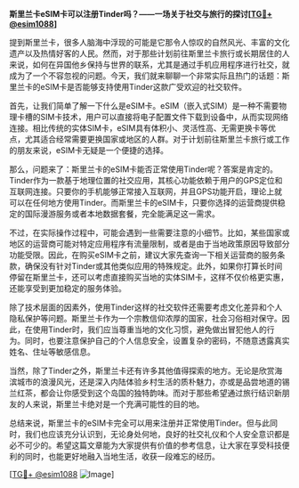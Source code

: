 **斯里兰卡eSIM卡可以注册Tinder吗？——一场关于社交与旅行的探讨[[TG💪+ @esim1088](https://t.me/s/esim1088)]**

提到斯里兰卡，很多人脑海中浮现的可能是它那令人惊叹的自然风光、丰富的文化遗产以及热情好客的人民。然而，对于那些计划前往斯里兰卡旅行或长期居住的人来说，如何在异国他乡保持与世界的联系，尤其是通过手机应用程序进行社交，就成为了一个不容忽视的问题。今天，我们就来聊聊一个非常实际且热门的话题：斯里兰卡的eSIM卡是否能够支持使用Tinder这款广受欢迎的社交软件。

首先，让我们简单了解一下什么是eSIM卡。eSIM（嵌入式SIM）是一种不需要物理卡槽的SIM卡技术，用户可以直接将电子配置文件下载到设备中，从而实现网络连接。相比传统的实体SIM卡，eSIM具有体积小、灵活性高、无需更换卡等优点，尤其适合经常需要更换国家或地区的人群。对于计划前往斯里兰卡旅行或工作的朋友来说，eSIM卡无疑是一个便捷的选择。

那么，问题来了：斯里兰卡的eSIM卡能否正常使用Tinder呢？答案是肯定的。Tinder作为一款基于地理位置的社交应用，其核心功能依赖于用户的GPS定位和互联网连接。只要你的手机能够正常接入互联网，并且GPS功能开启，理论上就可以在任何地方使用Tinder。而斯里兰卡的eSIM卡，只要你选择的运营商提供稳定的国际漫游服务或者本地数据套餐，完全能满足这一需求。

不过，在实际操作过程中，可能会遇到一些需要注意的小细节。比如，某些国家或地区的运营商可能对特定应用程序有流量限制，或者是由于当地政策原因导致部分功能受限。因此，在购买eSIM卡之前，建议大家先查询一下相关运营商的服务条款，确保没有针对Tinder或其他类似应用的特殊规定。此外，如果你打算长时间停留在斯里兰卡，还可以考虑直接购买当地的实体SIM卡，这样不仅价格更实惠，还能享受到更加稳定的服务体验。

除了技术层面的因素外，使用Tinder这样的社交软件还需要考虑文化差异和个人隐私保护等问题。斯里兰卡作为一个宗教信仰浓厚的国家，社会习俗相对保守。因此，在使用Tinder时，我们应当尊重当地的文化习惯，避免做出冒犯他人的行为。同时，也要注意保护自己的个人信息安全，设置复杂的密码，不随意透露真实姓名、住址等敏感信息。

当然，除了Tinder之外，斯里兰卡还有许多其他值得探索的地方。无论是欣赏海滨城市的浪漫风光，还是深入内陆体验乡村生活的质朴魅力，亦或是品尝地道的锡兰红茶，都会让你感受到这个岛国的独特韵味。而对于那些希望通过旅行结识新朋友的人来说，斯里兰卡绝对是一个充满可能性的目的地。

总结来说，斯里兰卡的eSIM卡完全可以用来注册并正常使用Tinder。但与此同时，我们也应该充分认识到，无论身处何地，良好的社交礼仪和个人安全意识都是必不可少的。希望这篇文章能为大家提供有价值的参考信息，让大家在享受科技便利的同时，也能更好地融入当地生活，收获一段难忘的经历。

[[TG💪+ @esim1088](https://t.me/s/esim1088) ![Image](https://i.postimg.cc/4NQfJmqS/Snipaste-2025-05-13-00-14-12.png)]